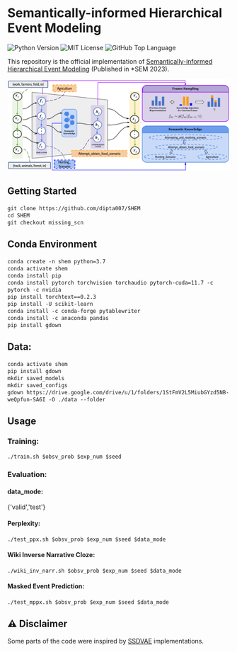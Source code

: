 # Semantically-informed Hierarchical Event Modeling

![Python Version](https://badgen.net/pypi/python/black)
![MIT License](https://img.shields.io/github/license/dipta007/SHEM?style=plastic)
![GitHub Top Language](https://img.shields.io/github/languages/top/dipta007/SHEM?style=plastic)

This repository is the official implementation of [Semantically-informed Hierarchical Event Modeling](https://arxiv.org/abs/2212.10547) (Published in *SEM 2023).

![Main Figure](./figs/main.png)

## Getting Started
```
git clone https://github.com/dipta007/SHEM
cd SHEM
git checkout missing_scn
```

## Conda Environment
```
conda create -n shem python=3.7
conda activate shem
conda install pip
conda install pytorch torchvision torchaudio pytorch-cuda=11.7 -c pytorch -c nvidia
pip install torchtext==0.2.3
pip install -U scikit-learn
conda install -c conda-forge pytablewriter
conda install -c anaconda pandas
pip install gdown
```

## Data:
```
conda activate shem
pip install gdown
mkdir saved_models
mkdir saved_configs
gdown https://drive.google.com/drive/u/1/folders/1StFmV2L5MiubGYzd5NB-weQpfun-SA6I -O ./data --folder
```


## Usage
### Training:
```
./train.sh $obsv_prob $exp_num $seed
```

### Evaluation:

#### data_mode:
 {'valid','test'}

#### Perplexity:
```
./test_ppx.sh $obsv_prob $exp_num $seed $data_mode
```
#### Wiki Inverse Narrative Cloze:
```
./wiki_inv_narr.sh $obsv_prob $exp_num $seed $data_mode
```
#### Masked Event Prediction:
```
./test_mppx.sh $obsv_prob $exp_num $seed $data_mode
``` 
## ⚠️ Disclaimer

Some parts of the code were inspired by [SSDVAE](https://github.com/mmrezaee/SSDVAE) implementations.

